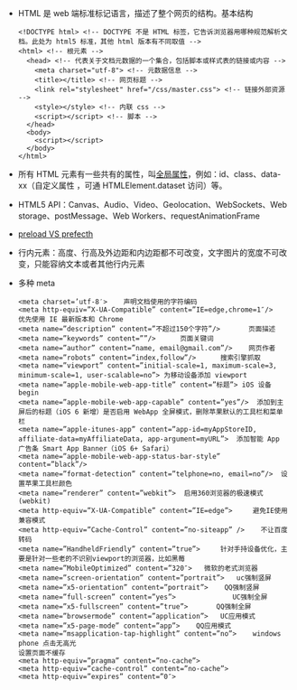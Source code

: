 - HTML 是 web 端标准标记语言，描述了整个网页的结构。基本结构

  ```
  <!DOCTYPE html> <!-- DOCTYPE 不是 HTML 标签，它告诉浏览器用哪种规范解析文档。此处为 html5 标准，其他 html 版本有不同取值 -->
  <html> <!-- 根元素 -->
    <head> <!-- 代表关于文档元数据的一个集合，包括脚本或样式表的链接或内容 -->
      <meta charset="utf-8"> <!-- 元数据信息 -->
      <title></title> <!-- 网页标题 -->
      <link rel="stylesheet" href="/css/master.css"> <!-- 链接外部资源 -->
      <style></style> <!-- 内联 css -->
      <script></script> <!-- 脚本 -->
    </head>
    <body>
      <script></script>
    </body>
  </html>
  ```

- 所有 HTML 元素有一些共有的属性，叫[全局属性](https://developer.mozilla.org/zh-CN/docs/Web/HTML/Global_attributes)，例如：id、class、data-xx（自定义属性 ，可通 HTMLElement.dataset 访问）等。

- HTML5 API：Canvas、Audio、Video、Geolocation、WebSockets、Web storage、postMessage、Web Workers、requestAnimationFrame

- [preload VS prefecth](https://juejin.im/post/5a7fb09bf265da4e8e785c38)

- 行内元素：高度、行高及外边距和内边距都不可改变，文字图片的宽度不可改变，只能容纳文本或者其他行内元素

- 多种 meta

  ```
  <meta charset=’utf-8′>    声明文档使用的字符编码
  <meta http-equiv=”X-UA-Compatible” content=”IE=edge,chrome=1″/>   优先使用 IE 最新版本和 Chrome
  <meta name=”description” content=”不超过150个字符”/>       页面描述
  <meta name=”keywords” content=””/>      页面关键词
  <meta name=”author” content=”name, email@gmail.com”/>    网页作者
  <meta name=”robots” content=”index,follow”/>      搜索引擎抓取
  <meta name=”viewport” content=”initial-scale=1, maximum-scale=3, minimum-scale=1, user-scalable=no”> 为移动设备添加 viewport
  <meta name=”apple-mobile-web-app-title” content=”标题”> iOS 设备 begin
  <meta name=”apple-mobile-web-app-capable” content=”yes”/>  添加到主屏后的标题（iOS 6 新增）是否启用 WebApp 全屏模式，删除苹果默认的工具栏和菜单栏
  <meta name=”apple-itunes-app” content=”app-id=myAppStoreID, affiliate-data=myAffiliateData, app-argument=myURL”>  添加智能 App 广告条 Smart App Banner（iOS 6+ Safari）
  <meta name=”apple-mobile-web-app-status-bar-style” content=”black”/>
  <meta name=”format-detection” content=”telphone=no, email=no”/>  设置苹果工具栏颜色
  <meta name=”renderer” content=”webkit”>  启用360浏览器的极速模式(webkit)
  <meta http-equiv=”X-UA-Compatible” content=”IE=edge”>     避免IE使用兼容模式
  <meta http-equiv=”Cache-Control” content=”no-siteapp” />    不让百度转码
  <meta name=”HandheldFriendly” content=”true”>     针对手持设备优化，主要是针对一些老的不识别viewport的浏览器，比如黑莓
  <meta name=”MobileOptimized” content=”320″>   微软的老式浏览器
  <meta name=”screen-orientation” content=”portrait”>   uc强制竖屏
  <meta name=”x5-orientation” content=”portrait”>    QQ强制竖屏
  <meta name=”full-screen” content=”yes”>              UC强制全屏
  <meta name=”x5-fullscreen” content=”true”>       QQ强制全屏
  <meta name=”browsermode” content=”application”>   UC应用模式
  <meta name=”x5-page-mode” content=”app”>    QQ应用模式
  <meta name=”msapplication-tap-highlight” content=”no”>    windows phone 点击无高光
  设置页面不缓存
  <meta http-equiv=”pragma” content=”no-cache”>
  <meta http-equiv=”cache-control” content=”no-cache”>
  <meta http-equiv=”expires” content=”0″>
  ```

  

